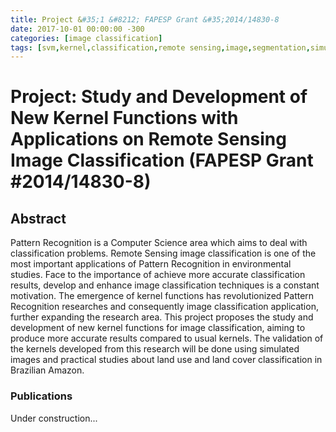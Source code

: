 ```yaml
---
title: Project &#35;1 &#8212; FAPESP Grant &#35;2014/14830-8
date: 2017-10-01 00:00:00 -300
categories: [image classification]
tags: [svm,kernel,classification,remote sensing,image,segmentation,simulation,Amazon,lulc,stochastic distance,polsar,sar,multispectral]  #lowercase!
---
```


# Project: Study and Development of New Kernel Functions with Applications on Remote Sensing Image Classification (FAPESP Grant #2014/14830-8)

## Abstract

Pattern Recognition is a Computer Science area which aims to deal with classification problems. Remote Sensing image classification is one of the most important applications of Pattern Recognition in environmental studies. Face to the importance of achieve more accurate classification results, develop and enhance image classification techniques is a constant motivation. The emergence of kernel functions has revolutionized Pattern Recognition researches and consequently image classification application, further expanding the research area. This project proposes the study and development of new kernel functions for image classification, aiming to produce more accurate results compared to usual kernels. The validation of the kernels developed from this research will be done using simulated images and practical studies about land use and land cover classification in Brazilian Amazon.

### Publications

Under construction... 

